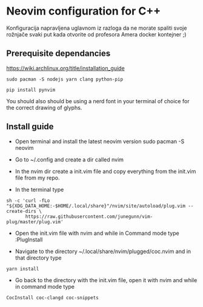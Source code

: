 # Neovim configuration for C++

Konfiguracija napravljena uglavnom iz razloga da ne morate spaliti svoje rožnjače svaki put kada otvorite od profesora Amera docker kontejner ;)


## Prerequisite dependancies

https://wiki.archlinux.org/title/installation_guide

```
sudo pacman -S nodejs yarn clang python-pip
```
```
pip install pynvim
```

You should also should be using a nerd font in your terminal of choice for the correct drawing of glyphs.

## Install guide

- Open terminal and install the latest neovim version 
sudo pacman -S neovim

- Go to ~/.config and create a dir called nvim

- In the nvim dir create a init.vim file and copy everything from the init.vim file from my repo.

- In the terminal type
```
sh -c 'curl -fLo "${XDG_DATA_HOME:-$HOME/.local/share}"/nvim/site/autoload/plug.vim --create-dirs \
       https://raw.githubusercontent.com/junegunn/vim-plug/master/plug.vim'
```
       
- Open the init.vim file with nvim and while in Command mode type :PlugInstall

- Navigate to the directory ~/.local/share/nvim/plugged/coc.nvim and in that directory type
 ```
 yarn install
 ```

- Go back to the directory with the init.vim file, open it with nvim and while in command mode type 
```
CocInstall coc-clangd coc-snippets

```
